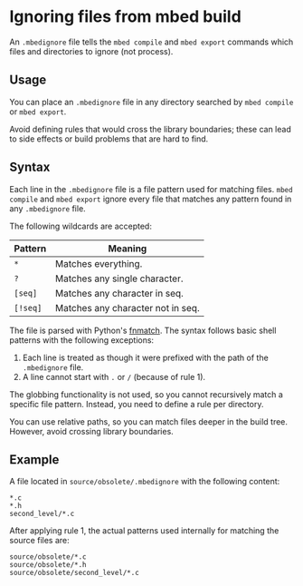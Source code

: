 # Ignoring files from mbed build

An `.mbedignore` file tells the `mbed compile` and `mbed export` commands which files and directories to ignore (not process).

## Usage
You can place an `.mbedignore` file in any directory searched by `mbed compile` or `mbed export`.

Avoid defining rules that would cross the library boundaries; these can lead to side effects or build problems that are hard to find.

## Syntax

Each line in the `.mbedignore` file is a file pattern used for matching files. `mbed compile` and `mbed export` ignore every file that matches any pattern found in any `.mbedignore` file.

The following wildcards are accepted:

|Pattern | Meaning|
|--------|--------|
| `*` | Matches everything. |
| `?` | Matches any single character. |
| `[seq]` | Matches any character in seq. |
| `[!seq]` | Matches any character not in seq. |

The file is parsed with Python's [fnmatch](https://docs.python.org/2/library/fnmatch.html). The syntax follows basic shell patterns with the following exceptions:

1. Each line is treated as though it were prefixed with the path of the `.mbedignore` file.
2. A line cannot start with `.` or `/` (because of rule 1).

The globbing functionality is not used, so you cannot recursively match a specific file pattern. Instead, you need to define a rule per directory.

You can use relative paths, so you can match files deeper in the build tree. However, avoid crossing library boundaries.

## Example

A file located in `source/obsolete/.mbedignore` with the following content:

```
*.c
*.h
second_level/*.c
```

After applying rule 1, the actual patterns used internally for matching the source files are:

```
source/obsolete/*.c
source/obsolete/*.h
source/obsolete/second_level/*.c
```
